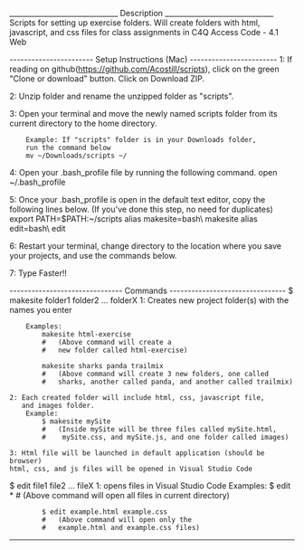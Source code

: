 ______________________________ Description ______________________________
Scripts for setting up exercise folders. Will create folders with 
html, javascript, and css files for class assignments in 
C4Q Access Code - 4.1 Web

----------------------- Setup Instructions (Mac) ------------------------
1: If reading on github(https://github.com/Acostill/scripts), click on
the green "Clone or download" button.
Click on Download ZIP.

2: Unzip folder and rename the unzipped folder as "scripts".

3: Open your terminal and move the newly named scripts folder from 
its current directory to the home directory.

        Example: If "scripts" folder is in your Downloads folder, 
        run the command below
        mv ~/Downloads/scripts ~/

4: Open your .bash_profile file by running the following command.
open ~/.bash_profile

5: Once your .bash_profile is open in the default text editor, copy the 
following lines below. (If you've done this step, no need for duplicates)
export PATH=$PATH:~/scripts
alias makesite=bash\ makesite
alias edit=bash\ edit

6: Restart your terminal, change directory to the location where you save
your projects, and use the commands below.

7: Type Faster!!

------------------------------- Commands --------------------------------
$ makesite folder1 folder2 ... folderX
    1: Creates new project folder(s) with the names you enter
       
        Examples: 
            makesite html-exercise
            #   (Above command will create a 
            #   new folder called html-exercise)
            
            makesite sharks panda trailmix
            #   (Above command will create 3 new folders, one called 
            #   sharks, another called panda, and another called trailmix)

    2: Each created folder will include html, css, javascript file,
       and images folder.
        Example:
            $ makesite mySite
            #   (Inside mySite will be three files called mySite.html, 
            #    mySite.css, and mySite.js, and one folder called images)

    3: Html file will be launched in default application (should be browser)
    html, css, and js files will be opened in Visual Studio Code

$ edit file1 file2 ... fileX
    1: opens files in Visual Studio Code
        Examples:
            $ edit *
            #   (Above command will open all files in current directory)

            $ edit example.html example.css
            #   (Above command will open only the 
            #   example.html and example.css files)
-------------------------------------------------------------------------